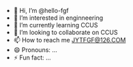 - 👋 Hi, I’m @hello-fgf
- 👀 I’m interested in enginneering
- 🌱 I’m currently learning CCUS
- 💞️ I’m looking to collaborate on CCUS
- 📫 How to reach me JYTFGF@126.COM
- 😄 Pronouns: ...
- ⚡ Fun fact: ...

<!---
hello-fgf/hello-fgf is a ✨ special ✨ repository because its `README.md` (this file) appears on your GitHub profile.
You can click the Preview link to take a look at your changes.
--->
